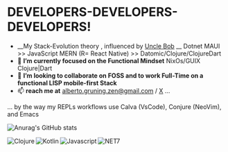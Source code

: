 # DEVELOPERS-DEVELOPERS-DEVELOPERS!
- __My Stack-Evolution theory , influenced by [Uncle Bob](https://twitter.com/unclebobmartin) __ Dotnet MAUI >> JavaScript MERN (R= React Native) >> Datomic/Clojure/ClojureDart 
- 🌱 __I’m currently focused on the Functional Mindset__ NixOs/GUIX  Clojure|Dart 
- 📲 __I’m looking to collaborate on FOSS and to work Full-Time on a functional LISP mobile-first Stack__
- 📫 __reach me at__ alberto.gruning.zen@gmail.com /  [X](https://twitter.com/gruningzen) ...

... by the way my REPLs workflows use Calva (VsCode), Conjure (NeoVim), and Emacs  

<!--- https://github.com/anuraghazra/github-readme-stats --->

![Anurag's GitHub stats](https://github-readme-stats.vercel.app/api?username=gruningzen202302&theme=transparent&border_radius=8&rank_icon=github&show_icons=true)

<!--- https://github.com/Ileriayo/markdown-badges --->

<img align="left" alt="Clojure" src="https://img.shields.io/badge/Clojure-%23Clojure.svg?style=for-the-badge&logo=Clojure&logoColor=Clojure" />

<img align="left" alt="Kotlin" src="https://img.shields.io/badge/kotlin-%237F52FF.svg?style=for-the-badge&logo=kotlin&logoColor=white" />

<img align="left" alt="Javascript" src="https://img.shields.io/badge/javascript-%23323330.svg?style=for-the-badge&logo=javascript&logoColor=%23F7DF1E" />

<img alt="NET7" src="https://img.shields.io/badge/.NET-5C2D91?style=for-the-badge&logo=.net&logoColor=white" />

<!---
gruningzen202302/gruningzen202302 is a ✨ special ✨ repository because its `README.md` (this file) appears on your GitHub profile.
You can click the Preview link to take a look at your changes.
--->

